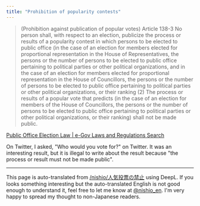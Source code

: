 ```yaml
---
title: "Prohibition of popularity contests"
---
```



>  (Prohibition against publication of popular votes)
> Article 138-3 No person shall, with respect to an election, publicize the process or results of a popularity contest in which persons to be elected to public office (in the case of an election for members elected for proportional representation in the House of Representatives, the persons or the number of persons to be elected to public office pertaining to political parties or other political organizations, and in the case of an election for members elected for proportional representation in the House of Councillors, the persons or the number of persons to be elected to public office pertaining to political parties or other political organizations, or their ranking (2) The process or results of a popular vote that predicts (in the case of an election for members of the House of Councillors, the persons or the number of persons to be elected to public office pertaining to political parties or other political organizations, or their ranking) shall not be made public.

[Public Office Election Law | e-Gov Laws and Regulations Search](https://elaws.e-gov.go.jp/document?lawid=325AC1000000100_20240401_504AC0100000052)

On Twitter, I asked, "Who would you vote for?" on Twitter. It was an interesting result, but it is illegal to write about the result because "the process or result must not be made public".

---
This page is auto-translated from [/nishio/人気投票の禁止](https://scrapbox.io/nishio/人気投票の禁止) using DeepL. If you looks something interesting but the auto-translated English is not good enough to understand it, feel free to let me know at [@nishio_en](https://twitter.com/nishio_en). I'm very happy to spread my thought to non-Japanese readers.